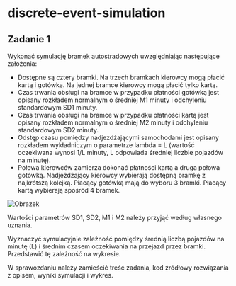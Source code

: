 # discrete-event-simulation

## Zadanie 1
Wykonać symulację bramek autostradowych uwzględniając następujące założenia:
- Dostępne są cztery bramki. Na trzech bramkach kierowcy mogą płacić kartą i gotówką. Na jednej bramce kierowcy mogą płacić tylko kartą.
- Czas trwania obsługi na bramce w przypadku płatności gotówką jest opisany rozkładem normalnym o średniej M1 minuty i odchyleniu standardowym SD1 minuty.
- Czas trwania obsługi na bramce w przypadku płatności kartą jest opisany rozkładem normalnym o średniej M2 minuty i odchyleniu standardowym SD2 minuty.
- Odstęp czasu pomiędzy nadjeżdżającymi samochodami jest opisany rozkładem wykładniczym o parametrze lambda = L (wartość oczekiwana wynosi 1/L minuty, L odpowiada średniej liczbie pojazdów na minutę).
- Połowa kierowców zamierza dokonać płatności kartą a druga połowa gotówką. Nadjeżdżający kierowcy wybierają dostępną bramkę z najkrótszą kolejką. Płacący gotówką mają do wyboru 3 bramki. Płacący kartą wybierają spośród 4 bramek.

![Obrazek](https://i.imgur.com/XkYIgry.png)

Wartości parametrów SD1, SD2, M1 i M2 należy przyjąć według własnego uznania.

Wyznaczyć symulacyjnie zależność pomiędzy średnią liczbą pojazdów na minutę (L) i średnim czasem oczekiwania na przejazd przez bramki. Przedstawić tę zależność na wykresie.

W sprawozdaniu należy zamieścić treść zadania, kod źródłowy rozwiązania z opisem, wyniki symulacji i wykres.
